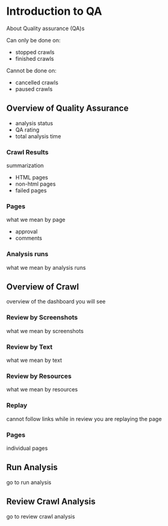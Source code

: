 # Introduction to QA

About Quality assurance (QA)s

Can only be done on:
- stopped crawls 
- finished crawls

Cannot be done on:
- cancelled crawls
- paused crawls

## Overview of Quality Assurance
- analysis status
- QA rating
- total analysis time

### Crawl Results
summarization
- HTML pages
- non-html pages
- failed pages

### Pages 
what we mean by page
- approval
- comments

### Analysis runs
what we mean by analysis runs

## Overview of Crawl
overview of the dashboard you will see

### Review by Screenshots
what we mean by screenshots
 
### Review by Text
what we mean by text

### Review by Resources
what we mean by resources 

### Replay
cannot follow links while in review
you are replaying the page

### Pages
individual pages


## Run Analysis
go to run analysis

## Review Crawl Analysis
go to review crawl analysis




